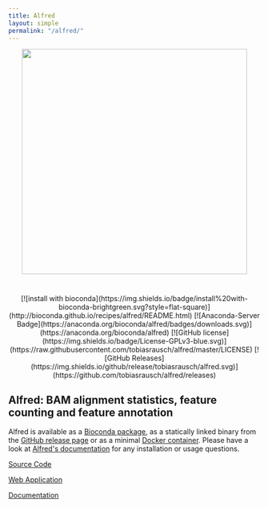 ```yaml
---
title: Alfred
layout: simple
permalink: "/alfred/"
---
```


<p align="center">
   <img width="450" src="https://raw.githubusercontent.com/tobiasrausch/alfred/master/alfred.png">
   <h1></h1>
</p>

<p align="center">
[![install with bioconda](https://img.shields.io/badge/install%20with-bioconda-brightgreen.svg?style=flat-square)](http://bioconda.github.io/recipes/alfred/README.html)
[![Anaconda-Server Badge](https://anaconda.org/bioconda/alfred/badges/downloads.svg)](https://anaconda.org/bioconda/alfred)
[![GitHub license](https://img.shields.io/badge/License-GPLv3-blue.svg)](https://raw.githubusercontent.com/tobiasrausch/alfred/master/LICENSE)
[![GitHub Releases](https://img.shields.io/github/release/tobiasrausch/alfred.svg)](https://github.com/tobiasrausch/alfred/releases)
</p>

## Alfred: BAM alignment statistics, feature counting and feature annotation

Alfred is available as a [Bioconda package](https://anaconda.org/bioconda/alfred), as a statically linked binary from the [GitHub release page](https://github.com/tobiasrausch/alfred/releases/) or as a minimal [Docker container](https://hub.docker.com/r/trausch/alfred/). Please have a look at [Alfred's documentation](https://gear.embl.de/docs/alfred/) for any installation or usage questions.

[Source Code](https://github.com/tobiasrausch/alfred/)

[Web Application](https://gear.embl.de/alfred/)

[Documentation](https://gear.embl.de/docs/alfred/)
